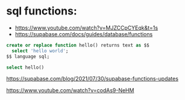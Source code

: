 

# sql functions:
- https://www.youtube.com/watch?v=MJZCCpCYEqk&t=1s
- https://supabase.com/docs/guides/database/functions

```sql
create or replace function hello() returns text as $$
  select 'hello world';
$$ language sql;
```

```sql
select hello()
```

https://supabase.com/blog/2021/07/30/supabase-functions-updates

https://www.youtube.com/watch?v=codAs9-NeHM












